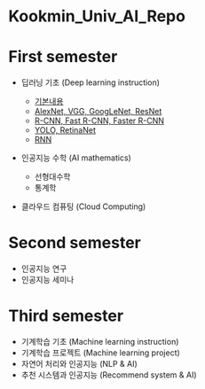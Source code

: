 # Kookmin_Univ_AI_Repo

# First semester 
* 딥러닝 기초 (Deep learning instruction)  
  * [기본내용](dl_instruction/Networks_summary/00_Basic/README.md)
  * [AlexNet, VGG, GoogLeNet, ResNet](dl_instruction/Networks_summary/01_AlexNet_VGG_GoogLeNet_ResNet/01_AlexNet_VGG_GoogleNet_ResNest.md)
  * [R-CNN, Fast R-CNN, Faster R-CNN](dl_instruction/Networks_summary/02_RCNN_FastRCNN_FasterRCNN/02_RCNN_FastRCNN_FasterRCNN.md)
  * [YOLO, RetinaNet](dl_instruction/Networks_summary/03_YOLO_RetinaNet/03_YOLO_RetinaNet.md)
  * [RNN](dl_instruction/Networks_summary/04_RNN/04_RNN.md)

* 인공지능 수학 (AI mathematics)
  * 선형대수학
  * 통계학

* 클라우드 컴퓨팅 (Cloud Computing)

# Second semester
* 인공지능 연구
* 인공지능 세미나

# Third semester
* 기계학습 기초 (Machine learning instruction)
* 기계학습 프로젝트 (Machine learning project)
* 자연어 처리와 인공지능 (NLP & AI)
* 추천 시스템과 인공지능 (Recommend system & AI)
